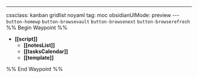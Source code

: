 ---
cssclass: kanban gridlist noyaml
tag: moc
obsidianUIMode: preview
--- `button-homewp`  `button-browsevault`  `button-browsenext` `button-browserefresh` 
%% Begin Waypoint %%
- **[[script]]**
	- **[[notesList]]**
	- **[[tasksCalendar]]**
	- **[[template]]**

%% End Waypoint %%